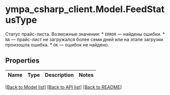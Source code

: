 # ympa_csharp_client.Model.FeedStatusType
Статус прайс-листа.  Возможные значения:    * `ERROR` — найдены ошибки.   * `NA` — прайс-лист не загружался более семи дней или на этапе загрузки произошла ошибка.   * `OK` — ошибок не найдено. 

## Properties

Name | Type | Description | Notes
------------ | ------------- | ------------- | -------------

[[Back to Model list]](../README.md#documentation-for-models) [[Back to API list]](../README.md#documentation-for-api-endpoints) [[Back to README]](../README.md)

